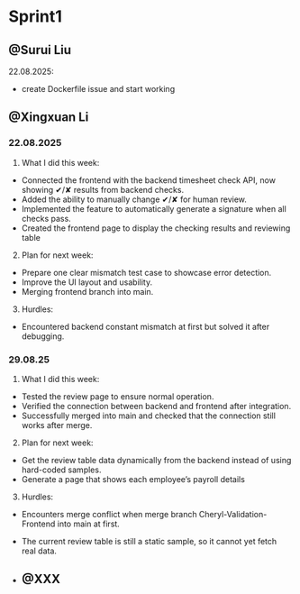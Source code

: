 # Sprint1

## @Surui Liu

22.08.2025:
 - create Dockerfile issue and start working


 ## @Xingxuan Li
 ### 22.08.2025
  1. What I did this week:
  - Connected the frontend with the backend timesheet check API, now showing ✔/✘ results from backend checks.
  - Added the ability to manually change ✔/✘ for human review.
  - Implemented the feature to automatically generate a signature when all checks pass.
  - Created the frontend page to display the checking results and reviewing table
  2. Plan for next week:
  - Prepare one clear mismatch test case to showcase error detection.
  - Improve the UI layout and usability.
  - Merging frontend branch into main.
  3. Hurdles:
  - Encountered backend constant mismatch at first but solved it after debugging.

### 29.08.25
  1. What I did this week:
  - Tested the review page to ensure normal operation.
  - Verified the connection between backend and frontend after integration.
  - Successfully merged into main and checked that the connection still works after merge.
  2. Plan for next week:
  - Get the review table data dynamically from the backend instead of using hard-coded samples.
  - Generate a page that shows each employee’s payroll details
  3. Hurdles:
  - Encounters merge conflict when merge branch Cheryl-Validation-Frontend into main at first.
  - The current review table is still a static sample, so it cannot yet fetch real data.


  - ## @XXX
